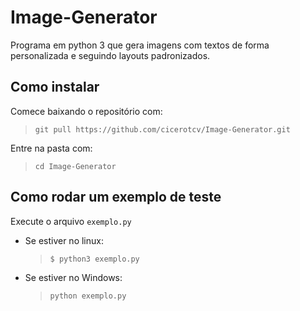 # Image-Generator

Programa em python 3 que gera imagens com textos de forma personalizada e seguindo layouts padronizados.

## Como instalar

Comece baixando o repositório com:
> `git pull https://github.com/cicerotcv/Image-Generator.git`

Entre na pasta com:
> `cd Image-Generator`

## Como rodar um exemplo de teste

Execute o arquivo `exemplo.py`

- Se estiver no linux:
    > `$ python3 exemplo.py`

- Se estiver no Windows:
    > `python exemplo.py`
